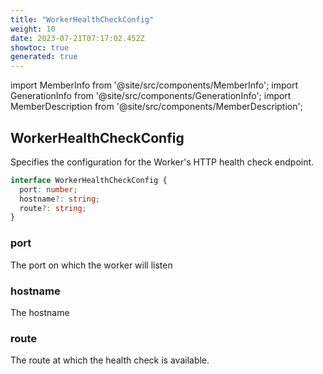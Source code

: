 ```yaml
---
title: "WorkerHealthCheckConfig"
weight: 10
date: 2023-07-21T07:17:02.452Z
showtoc: true
generated: true
---
```

<!-- This file was generated from the Vendure source. Do not modify. Instead, re-run the "docs:build" script -->
import MemberInfo from '@site/src/components/MemberInfo';
import GenerationInfo from '@site/src/components/GenerationInfo';
import MemberDescription from '@site/src/components/MemberDescription';


## WorkerHealthCheckConfig

<GenerationInfo sourceFile="packages/core/src/worker/worker-health.service.ts" sourceLine="14" packageName="@vendure/core" since="1.2.0" />

Specifies the configuration for the Worker's HTTP health check endpoint.

```ts title="Signature"
interface WorkerHealthCheckConfig {
  port: number;
  hostname?: string;
  route?: string;
}
```

<div className="members-wrapper">

### port

<MemberInfo kind="property" type="number"   />

The port on which the worker will listen
### hostname

<MemberInfo kind="property" type="string" default="'localhost'"   />

The hostname
### route

<MemberInfo kind="property" type="string" default="'/health'"   />

The route at which the health check is available.


</div>
